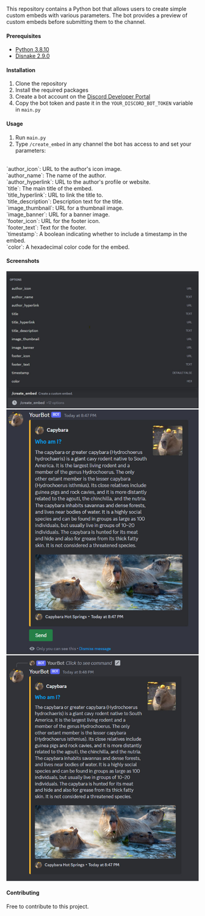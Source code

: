 This repository contains a Python bot that allows users to create simple custom embeds with various parameters. The bot provides a preview of custom embeds before submitting them to the channel.

#### Prerequisites
- [Python 3.8.10](https://www.python.org/downloads/release/python-3810/)
- [Disnake 2.9.0](https://pypi.org/project/disnake/)

#### Installation
1. Clone the repository
2. Install the required packages
3. Create a bot account on the [Discord Developer Portal](https://discord.com/developers/applications)
4. Copy the bot token and paste it in the `YOUR_DISCORD_BOT_TOKEN` variable in `main.py`

#### Usage
1. Run `main.py`
2. Type `/create_embed` in any channel the bot has access to and set your parameters:
<br>
`author_icon`: URL to the author's icon image.
<br>
`author_name`: The name of the author.
<br>
`author_hyperlink`: URL to the author's profile or website.
<br>
`title`: The main title of the embed.
<br>
`title_hyperlink`: URL to link the title to.
<br>
`title_description`: Description text for the title.
<br>
`image_thumbnail`: URL for a thumbnail image.
<br>
`image_banner`: URL for a banner image.
<br>
`footer_icon`: URL for the footer icon.
<br>
`footer_text`: Text for the footer.
<br>
`timestamp`: A boolean indicating whether to include a timestamp in the embed.
<br>
`color`: A hexadecimal color code for the embed.

#### Screenshots
![1](https://github.com/GoldenEggplant/simple-discord-embed-builder/blob/main/bot/assets/slash_command_create_embed_using_view.jpg)
![2](https://github.com/GoldenEggplant/simple-discord-embed-builder/blob/main/bot/assets/slash_command_create_embed_preview.jpg)
![3](https://github.com/GoldenEggplant/simple-discord-embed-builder/blob/main/bot/assets/slash_command_create_embed_send.jpg)

#### Contributing
Free to contribute to this project.
